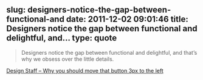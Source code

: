 slug: designers-notice-the-gap-between-functional-and
date: 2011-12-02 09:01:46
title: Designers notice the gap between functional and delightful, and...
type: quote
---

> Designers notice the gap between functional and delightful, and that’s why we obsess over the little details.

[Design Staff – Why you should move that button 3px to the left](http://www.designstaff.org/articles/design-details-2011-11-29.html)
